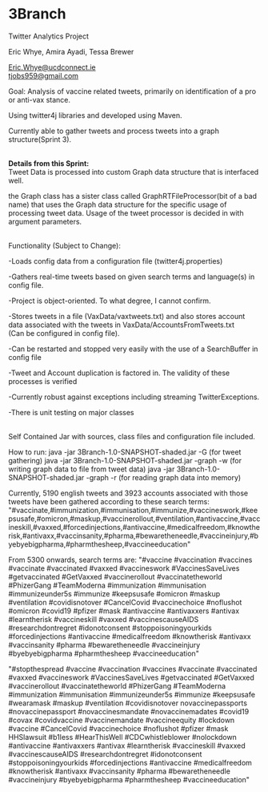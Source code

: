 # 3Branch

Twitter Analytics Project

Eric Whye, Amira Ayadi, Tessa Brewer

Eric.Whye@ucdconnect.ie<br>
tjobs959@gmail.com

Goal: Analysis of vaccine related tweets, primarily on identification of a pro or anti-vax stance.

Using twitter4j libraries and developed using Maven.

Currently able to gather tweets and process tweets into a graph structure(Sprint 3).

<strong><br>Details from this Sprint:<br></strong>
Tweet Data is processed into custom Graph data structure that is interfaced well.

the Graph class has a sister class called GraphRTFileProcessor(bit of a bad name) 
that uses the Graph data structure for the specific usage of processing tweet data.
Usage of the tweet processor is decided in with argument parameters.

<br>
Functionality (Subject to Change):

-Loads config data from a configuration file (twitter4j.properties)

-Gathers real-time tweets based on given search terms and language(s) in config file.

-Project is object-oriented. To what degree, I cannot confirm.

-Stores tweets in a file (VaxData/vaxtweets.txt) and also stores account data associated with the tweets in VaxData/AccountsFromTweets.txt <br>
(Can be configured in config file).

-Can be restarted and stopped very easily with the use of a SearchBuffer in config file

-Tweet and Account duplication is factored in. The validity of these processes is verified

-Currently robust against exceptions including streaming TwitterExceptions.

-There is unit testing on major classes
 
<br>
Self Contained Jar with sources, class files and configuration file included.

How to run:
java -jar 3Branch-1.0-SNAPSHOT-shaded.jar -G (for tweet gathering)
java -jar 3Branch-1.0-SNAPSHOT-shaded.jar -graph -w (for writing graph data to file from tweet data)
java -jar 3Branch-1.0-SNAPSHOT-shaded.jar -graph -r (for reading graph data into memory)

Currently, 5190 english tweets and 3923 accounts associated with those tweets have been gathered according to these search terms: <br>
"#vaccinate,#immunization,#immunisation,#immunize,#vaccineswork,#keepsusafe,#omicron,#maskup,#vaccinerollout,#ventilation,#antivaccine,#vaccineskill,#vaxxed,#forcedinjections,#antivaccine,#medicalfreedom,#knowtherisk,#antivaxx,#vaccinsanity,#pharma,#bewaretheneedle,#vaccineinjury,#byebyebigpharma,#pharmthesheep,#vaccineeducation"

From 5300 onwards, search terms are:
"#vaccine #vaccination #vaccines #vaccinate #vaccinated #vaxxed #vaccineswork #VaccinesSaveLives #getvaccinated #GetVaxxed #vaccinerollout #vaccinatetheworld #PhizerGang #TeamModerna #immunization #immunisation #immunizeunder5s #immunize #keepsusafe #omicron #maskup #ventilation #covidisnotover #CancelCovid #vaccinechoice #noflushot #omicron #covid19 #pfizer #mask #antivaccine #antivaxxers #antivax #learntherisk #vaccineskill #vaxxed #vaccinescauseAIDS #researchdontregret #idonotconsent #stoppoisoningyourkids #forcedinjections #antivaccine #medicalfreedom #knowtherisk #antivaxx #vaccinsanity #pharma #bewaretheneedle #vaccineinjury #byebyebigpharma #pharmthesheep #vaccineeducation"

"#stopthespread #vaccine #vaccination #vaccines #vaccinate #vaccinated #vaxxed #vaccineswork #VaccinesSaveLives #getvaccinated #GetVaxxed #vaccinerollout #vaccinatetheworld #PhizerGang #TeamModerna #immunization #immunisation #immunizeunder5s #immunize #keepsusafe #wearamask #maskup #ventilation #covidisnotover novaccinepassports #novaccinepassport #novaccinesmandate #novaccinemadates #covid19 #covax #covidvaccine #vaccinemandate #vaccineequity #lockdown #vaccine #CancelCovid #vaccinechoice #noflushot #pfizer #mask HHSlawsuit #b1less #HearThisWell #CDCwhistleblower #nolockdown #antivaccine #antivaxxers #antivax #learntherisk #vaccineskill #vaxxed #vaccinescauseAIDS #researchdontregret #idonotconsent #stoppoisoningyourkids #forcedinjections #antivaccine #medicalfreedom #knowtherisk #antivaxx #vaccinsanity #pharma #bewaretheneedle #vaccineinjury #byebyebigpharma #pharmthesheep #vaccineeducation"